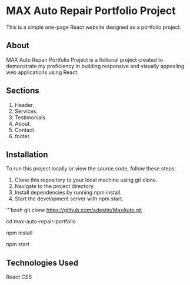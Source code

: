# MAX Auto Repair Portfolio Project

This is a simple one-page React website designed as a portfolio project.

## About
MAX Auto Repair Portfolio Project is a fictional project created to demonstrate my proficiency in building responsive and visually appealing web applications using React. 

## Sections
1. Header.
2. Services.
3. Testimonials.
4. About.
5. Contact.
6. footer.

## Installation
To run this project locally or view the source code, follow these steps:

1. Clone this repository to your local machine using git clone.
2. Navigate to the project directory.
3. Install dependencies by running npm install.
4. Start the development server with npm start.

'''bash
git clone https://github.com/adestin/MaxAuto.git

cd max-auto-repair-portfolio

npm install

npm start


## Technologies Used
React
CSS

